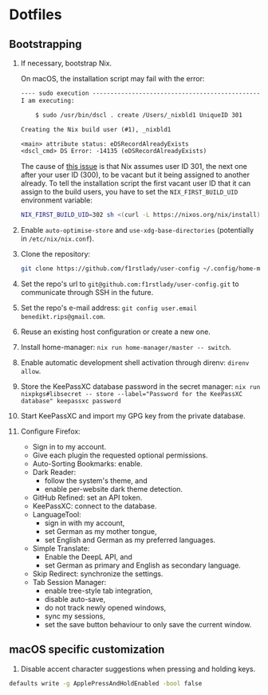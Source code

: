 # Dotfiles

## Bootstrapping

1. If necessary, bootstrap Nix.

   On macOS, the installation script may fail with the error:

   ```txt
   ---- sudo execution ------------------------------------------------------------
   I am executing:

       $ sudo /usr/bin/dscl . create /Users/_nixbld1 UniqueID 301

   Creating the Nix build user (#1), _nixbld1

   <main> attribute status: eDSRecordAlreadyExists
   <dscl_cmd> DS Error: -14135 (eDSRecordAlreadyExists)
   ```

   The cause of [this issue](https://github.com/NixOS/nix/issues/6153#issuecomment-1068508475) is that Nix assumes user ID 301, the next one after your user ID (300), to be vacant but it being assigned to another already. To tell the installation script the first vacant user ID that it can assign to the build users, you have to set the `NIX_FIRST_BUILD_UID` environment variable:

   ```bash
   NIX_FIRST_BUILD_UID=302 sh <(curl -L https://nixos.org/nix/install)
   ```

1. Enable `auto-optimise-store` and `use-xdg-base-directories` (potentially in `/etc/nix/nix.conf`).

1. Clone the repository:

   ```bash
   git clone https://github.com/f1rstlady/user-config ~/.config/home-manager
   ```

1. Set the repo's url to `git@github.com:f1rstlady/user-config.git` to communicate through SSH in the future.

1. Set the repo's e-mail address: `git config user.email benedikt.rips@gmail.com`.

1. Reuse an existing host configuration or create a new one.

1. Install home-manager: `nix run home-manager/master -- switch`.

1. Enable automatic development shell activation through direnv: `direnv allow`.

1. Store the KeePassXC database password in the secret manager: `nix run nixpkgs#libsecret -- store --label="Password for the KeePassXC database" keepassxc password`

1. Start KeePassXC and import my GPG key from the private database.

1. Configure Firefox:

   - Sign in to my account.
   - Give each plugin the requested optional permissions.
   - Auto-Sorting Bookmarks: enable.
   - Dark Reader:
     - follow the system's theme, and
     - enable per-website dark theme detection.
   - GitHub Refined: set an API token.
   - KeePassXC: connect to the database.
   - LanguageTool:
     - sign in with my account,
     - set German as my mother tongue,
     - set English and German as my preferred languages.
   - Simple Translate:
     - Enable the DeepL API, and
     - set German as primary and English as secondary language.
   - Skip Redirect: synchronize the settings.
   - Tab Session Manager:
     - enable tree-style tab integration,
     - disable auto-save,
     - do not track newly opened windows,
     - sync my sessions,
     - set the save button behaviour to only save the current window.

## macOS specific customization

1. Disable accent character suggestions when pressing and holding keys.

```bash
defaults write -g ApplePressAndHoldEnabled -bool false
```
